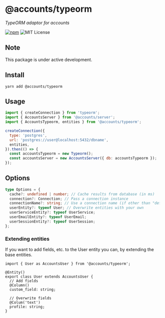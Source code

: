 # @accounts/typeorm

_TypeORM adaptor for accounts_

[![npm](https://img.shields.io/npm/v/@accounts/typeorm.svg?maxAge=2592000)](https://www.npmjs.com/package/@accounts/typeorm)
![MIT License](https://img.shields.io/badge/license-MIT-blue.svg)

## Note

This package is under active development.

## Install

```
yarn add @accounts/typeorm
```

## Usage

```javascript
import { createConnection } from 'typeorm';
import { AccountsServer } from '@accounts/server';
import { AccountsTypeorm, entities } from '@accounts/typeorm';

createConnection({
  type: 'postgres',
  url: 'postgres://user@localhost:5432/dbname',
  entities,
}).then(() => {
  const accountsTypeorm = new Typeorm();
  const accountsServer = new AccountsServer({ db: accountsTypeorm });
});
```

## Options

```ts
type Options = {
  cache?: undefined | number; // Cache results from database (in ms)
  connection?: Connection; // Pass a connection instance
  connectionName?: string; // Use a connection name (if other than "default")
  userEntity?: typeof User; // Overwrite entities with your own
  userServiceEntity?: typeof UserService;
  userEmailEntity?: typeof UserEmail;
  userSessionEntity?: typeof UserSession;
};
```

### Extending entities

If you want to add fields, etc. to the User entity you can, by extending the base entities.

```tsx
import { User as AccountsUser } from '@accounts/typeorm';

@Entity()
export class User extends AccountsUser {
  // Add fields
  @Column()
  custom_field: string;

  // Overwrite fields
  @Colum('text')
  profile: string;
}
```
